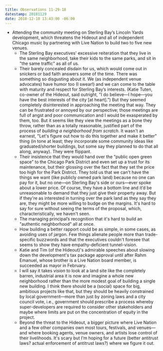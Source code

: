 ```yaml
---
title: Observations 11-29-18
datestamp: 20181129
date: 2018-12-10 13:43:00 -06:00
---
```


- Attending the community meeting on Sterling Bay’s Lincoln Yards development, which threatens the Hideout and all of independent Chicago music by partnering with Live Nation to build two to five new venues.
	- The Sterling Bay executives' excessive reiteration that they live in the same neighborhood, take their kids to the same parks, and sit in "the same traffic" as all of us.
	- Their barely concealed disdain for us, which would come out in snickers or bad faith answers some of the time. There was something so disgusting about it. We (as independent venue advocates) have humor too (I swear!) and we can come to the table with maturity and respect for Sterling Bay’s interests. (Katie Tuten, co-owner of the Hideout, said outright, "I do believe—I hope—you have the best interests of the city [at heart].”) But they seemed completely disinterested in approaching the meeting that way. They can be frustrated or annoyed by our perspective; those meetings are full of angst and poor communication and I would be exasperated by them, too. But it seems like they view the meetings as a bone they throw, rather than as a totally reasonable, justified part of the process of *building a neighborhood from scratch*. It wasn't an earnest, "Let's figure out how to do this together and make it better" thing (in tone at least; they incorporate some community ideas like graduated/shorter buildings, but some say they planned to do that all along, anyway). They were flippant.
	- Their insistence that they would hand over the “public open green space” to the Chicago Park District and even set up a trust for its maintenance, but their glossing over the fact that they set the price too high for the Park District. They told us that we can't have the things we want (like publicly owned park land) because no one can pay for it, but no one—on Sterling Bay's side or ours—ever spoke about a lower price. Of course, they have a bottom line and it’d be unreasonable to demand that they just give their property away. But if they're as interested in turning over the park land as they say they are, they might be more willing to budge on the margins. It's hard to say for sure without seeing the terms of the proposal, which, characteristically, we haven't seen.
	- The managing principal’s recognition that it's hard to build an "authentic neighborhood" all at once.
	- How building a better rapport could be as simple, in some cases, as avoiding uses of jargon. Few things alienate people more than trade-specific buzzwords and that the executives couldn't foresee that seems to show they have empathy-deficient tunnel-vision.
	- Katie and Tim (of the Hideout)'s admirable speeches about slowing down the development's tax package approval until after Rahm Emanuel, whose brother is a Live Nation board member, is succeeded as mayor in February.
	- I will say it takes *vision* to look at a land site like the completely barren, industrial area it is now and imagine a whole new neighborhood rather than the more modest goal of building a single new building. I think there should be a (social) space for big, ambitious projects like that, but they should be heavily constrained by local government—more than just by zoning laws and a city council vote, i.e., government should prescribe a process whereby super-developers are required to consider other stakeholders and maybe where limits are put on the concentration of equity in the project.
	- Beyond the threat to the Hideout, a bigger picture where Live Nation and a few other companies own most tours, festivals, and venues—and where booking agents, venue owners, and artists lose control of their livelihoods. It's scary but I'm hoping for a future (better antitrust laws? actual enforcement of antitrust laws?) where we figure it out.
